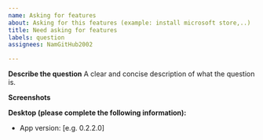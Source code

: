 ```yaml
---
name: Asking for features
about: Asking for this features (example: install microsoft store,..)
title: Need asking for features
labels: question
assignees: NamGitHub2002

---
```


**Describe the question**
A clear and concise description of what the question is.

**Screenshots**

**Desktop (please complete the following information):**
- App version: [e.g. 0.2.2.0]

